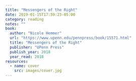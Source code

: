 ```yaml
---
title: "Messengers of the Right"
date: 2019-01-15T17:59:23-05:00
category: reading
notes: ""
book:
  author: "Nicole Hemmer"
  url: "https://www.upenn.edu/pennpress/book/15571.html"
  title: "Messengers of the Right"
  publisher: "UPenn Press"
  publish_year: 2018
  year_read: 2018
resources:
  - name: cover
    src: images/cover.jpg
---
```


